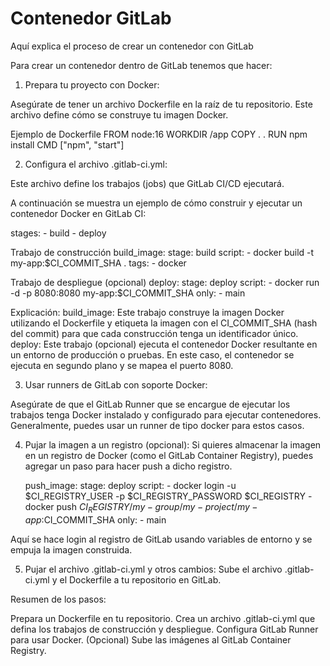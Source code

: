 Contenedor GitLab
====
Aquí explica el proceso de crear un contenedor con GitLab

Para crear un contenedor dentro de GitLab tenemos que hacer:

1. Prepara tu proyecto con Docker:

Asegúrate de tener un archivo Dockerfile en la raíz de tu repositorio. Este archivo define cómo se construye tu imagen Docker.

Ejemplo de Dockerfile
   FROM node:16
   WORKDIR /app
   COPY . .
   RUN npm install
   CMD ["npm", "start"]

2. Configura el archivo .gitlab-ci.yml:

Este archivo define los trabajos (jobs) que GitLab CI/CD ejecutará.

A continuación se muestra un ejemplo de cómo construir y ejecutar un contenedor Docker en GitLab CI:

   stages:
      - build
      - deploy

Trabajo de construcción
   build_image:
   stage: build
   script:
        - docker build -t my-app:$CI_COMMIT_SHA .
   tags:
        - docker

 Trabajo de despliegue (opcional)
   deploy:
   stage: deploy
   script:
        - docker run -d -p 8080:8080 my-app:$CI_COMMIT_SHA
   only:
        - main

  Explicación:
   build_image: Este trabajo construye la imagen Docker utilizando el Dockerfile y etiqueta la imagen con el CI_COMMIT_SHA (hash del commit) para que cada construcción tenga un identificador único.
   deploy: Este trabajo (opcional) ejecuta el contenedor Docker resultante en un entorno de producción o pruebas. En este caso, el contenedor se ejecuta en segundo plano y se mapea el puerto 8080.

3. Usar runners de GitLab con soporte Docker:

Asegúrate de que el GitLab Runner que se encargue de ejecutar los trabajos tenga Docker instalado y configurado para ejecutar contenedores. Generalmente, puedes usar un runner de tipo docker para estos casos.

4. Pujar la imagen a un registro (opcional): Si quieres almacenar la imagen en un registro de Docker (como el GitLab Container Registry), puedes agregar un paso para hacer push a dicho registro.

   push_image:
   stage: deploy
   script:
        - docker login -u $CI_REGISTRY_USER -p $CI_REGISTRY_PASSWORD $CI_REGISTRY
        - docker push $CI_REGISTRY/my-group/my-project/my-app:$CI_COMMIT_SHA
   only:
        - main

Aquí se hace login al registro de GitLab usando variables de entorno y se empuja la imagen construida.

5. Pujar el archivo .gitlab-ci.yml y otros cambios:
Sube el archivo .gitlab-ci.yml y el Dockerfile a tu repositorio en GitLab.

Resumen de los pasos:

   Prepara un Dockerfile en tu repositorio.
   Crea un archivo .gitlab-ci.yml que defina los trabajos de construcción y despliegue.
   Configura GitLab Runner para usar Docker.
   (Opcional) Sube las imágenes al GitLab Container Registry.
